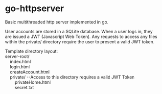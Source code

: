 # go-httpserver
Basic multithreaded http server implemented in go.

User accounts are stored in a SQLite database. When a user logs in, they are issued a JWT (Javascript Web Token).
Any requests to access any files within the private/ directory require the user to present a valid JWT token.

Template directory layout:  
server-root/  
&nbsp;&nbsp;&nbsp;&nbsp;index.html  
&nbsp;&nbsp;&nbsp;&nbsp;login.html  
&nbsp;&nbsp;&nbsp;&nbsp;createAccount.html  
&nbsp;&nbsp;&nbsp;&nbsp;private/ --Access to this directory requires a valid JWT Token  
&nbsp;&nbsp;&nbsp;&nbsp;&nbsp;&nbsp;&nbsp;&nbsp;privateHome.html  
&nbsp;&nbsp;&nbsp;&nbsp;&nbsp;&nbsp;&nbsp;&nbsp;secret.txt  

    
